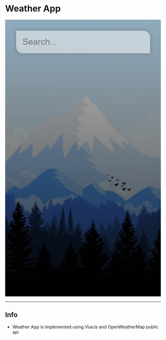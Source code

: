 # Weather App

![GitHub Logo](./src/assets/WeatherAPP.gif)

---

## Info

- Weather App is implemented using VueJs and OpenWeatherMap public api
